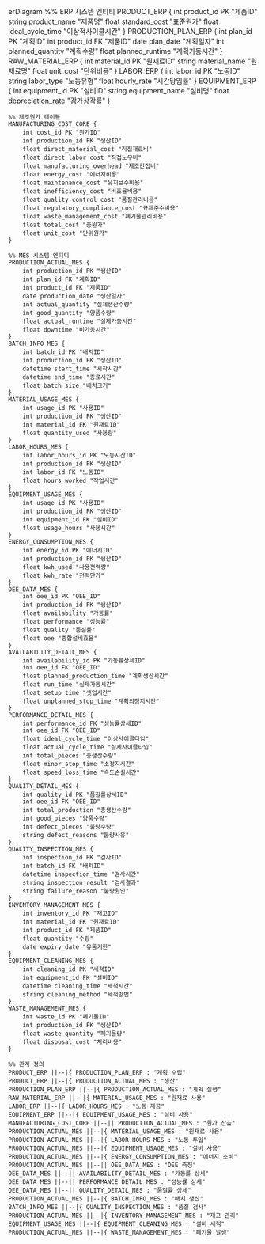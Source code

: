 erDiagram
    %% ERP 시스템 엔티티
    PRODUCT_ERP {
        int product_id PK "제품ID"
        string product_name "제품명"
        float standard_cost "표준원가"
        float ideal_cycle_time "이상적사이클시간"
    }
    PRODUCTION_PLAN_ERP {
        int plan_id PK "계획ID"
        int product_id FK "제품ID"
        date plan_date "계획일자"
        int planned_quantity "계획수량"
        float planned_runtime "계획가동시간"
    }
    RAW_MATERIAL_ERP {
        int material_id PK "원재료ID"
        string material_name "원재료명"
        float unit_cost "단위비용"
    }
    LABOR_ERP {
        int labor_id PK "노동ID"
        string labor_type "노동유형"
        float hourly_rate "시간당임률"
    }
    EQUIPMENT_ERP {
        int equipment_id PK "설비ID"
        string equipment_name "설비명"
        float depreciation_rate "감가상각률"
    }

    %% 제조원가 테이블
    MANUFACTURING_COST_CORE {
        int cost_id PK "원가ID"
        int production_id FK "생산ID"
        float direct_material_cost "직접재료비"
        float direct_labor_cost "직접노무비"
        float manufacturing_overhead "제조간접비"
        float energy_cost "에너지비용"
        float maintenance_cost "유지보수비용"
        float inefficiency_cost "비효율비용"
        float quality_control_cost "품질관리비용"
        float regulatory_compliance_cost "규제준수비용"
        float waste_management_cost "폐기물관리비용"
        float total_cost "총원가"
        float unit_cost "단위원가"
    }

    %% MES 시스템 엔티티
    PRODUCTION_ACTUAL_MES {
        int production_id PK "생산ID"
        int plan_id FK "계획ID"
        int product_id FK "제품ID"
        date production_date "생산일자"
        int actual_quantity "실제생산수량"
        int good_quantity "양품수량"
        float actual_runtime "실제가동시간"
        float downtime "비가동시간"
    }
    BATCH_INFO_MES {
        int batch_id PK "배치ID"
        int production_id FK "생산ID"
        datetime start_time "시작시간"
        datetime end_time "종료시간"
        float batch_size "배치크기"
    }
    MATERIAL_USAGE_MES {
        int usage_id PK "사용ID"
        int production_id FK "생산ID"
        int material_id FK "원재료ID"
        float quantity_used "사용량"
    }
    LABOR_HOURS_MES {
        int labor_hours_id PK "노동시간ID"
        int production_id FK "생산ID"
        int labor_id FK "노동ID"
        float hours_worked "작업시간"
    }
    EQUIPMENT_USAGE_MES {
        int usage_id PK "사용ID"
        int production_id FK "생산ID"
        int equipment_id FK "설비ID"
        float usage_hours "사용시간"
    }
    ENERGY_CONSUMPTION_MES {
        int energy_id PK "에너지ID"
        int production_id FK "생산ID"
        float kwh_used "사용전력량"
        float kwh_rate "전력단가"
    }
    OEE_DATA_MES {
        int oee_id PK "OEE_ID"
        int production_id FK "생산ID"
        float availability "가동률"
        float performance "성능률"
        float quality "품질률"
        float oee "종합설비효율"
    }
    AVAILABILITY_DETAIL_MES {
        int availability_id PK "가동률상세ID"
        int oee_id FK "OEE_ID"
        float planned_production_time "계획생산시간"
        float run_time "실제가동시간"
        float setup_time "셋업시간"
        float unplanned_stop_time "계획외정지시간"
    }
    PERFORMANCE_DETAIL_MES {
        int performance_id PK "성능률상세ID"
        int oee_id FK "OEE_ID"
        float ideal_cycle_time "이상사이클타임"
        float actual_cycle_time "실제사이클타임"
        int total_pieces "총생산수량"
        float minor_stop_time "소정지시간"
        float speed_loss_time "속도손실시간"
    }
    QUALITY_DETAIL_MES {
        int quality_id PK "품질률상세ID"
        int oee_id FK "OEE_ID"
        int total_production "총생산수량"
        int good_pieces "양품수량"
        int defect_pieces "불량수량"
        string defect_reasons "불량사유"
    }
    QUALITY_INSPECTION_MES {
        int inspection_id PK "검사ID"
        int batch_id FK "배치ID"
        datetime inspection_time "검사시간"
        string inspection_result "검사결과"
        string failure_reason "불량원인"
    }
    INVENTORY_MANAGEMENT_MES {
        int inventory_id PK "재고ID"
        int material_id FK "원재료ID"
        int product_id FK "제품ID"
        float quantity "수량"
        date expiry_date "유통기한"
    }
    EQUIPMENT_CLEANING_MES {
        int cleaning_id PK "세척ID"
        int equipment_id FK "설비ID"
        datetime cleaning_time "세척시간"
        string cleaning_method "세척방법"
    }
    WASTE_MANAGEMENT_MES {
        int waste_id PK "폐기물ID"
        int production_id FK "생산ID"
        float waste_quantity "폐기물량"
        float disposal_cost "처리비용"
    }

    %% 관계 정의
    PRODUCT_ERP ||--|{ PRODUCTION_PLAN_ERP : "계획 수립"
    PRODUCT_ERP ||--|{ PRODUCTION_ACTUAL_MES : "생산"
    PRODUCTION_PLAN_ERP ||--|{ PRODUCTION_ACTUAL_MES : "계획 실행"
    RAW_MATERIAL_ERP ||--|{ MATERIAL_USAGE_MES : "원재료 사용"
    LABOR_ERP ||--|{ LABOR_HOURS_MES : "노동 제공"
    EQUIPMENT_ERP ||--|{ EQUIPMENT_USAGE_MES : "설비 사용"
    MANUFACTURING_COST_CORE ||--|| PRODUCTION_ACTUAL_MES : "원가 산출"
    PRODUCTION_ACTUAL_MES ||--|{ MATERIAL_USAGE_MES : "원재료 사용"
    PRODUCTION_ACTUAL_MES ||--|{ LABOR_HOURS_MES : "노동 투입"
    PRODUCTION_ACTUAL_MES ||--|{ EQUIPMENT_USAGE_MES : "설비 사용"
    PRODUCTION_ACTUAL_MES ||--|{ ENERGY_CONSUMPTION_MES : "에너지 소비"
    PRODUCTION_ACTUAL_MES ||--|| OEE_DATA_MES : "OEE 측정"
    OEE_DATA_MES ||--|| AVAILABILITY_DETAIL_MES : "가동률 상세"
    OEE_DATA_MES ||--|| PERFORMANCE_DETAIL_MES : "성능률 상세"
    OEE_DATA_MES ||--|| QUALITY_DETAIL_MES : "품질률 상세"
    PRODUCTION_ACTUAL_MES ||--|{ BATCH_INFO_MES : "배치 생산"
    BATCH_INFO_MES ||--|{ QUALITY_INSPECTION_MES : "품질 검사"
    PRODUCTION_ACTUAL_MES ||--|{ INVENTORY_MANAGEMENT_MES : "재고 관리"
    EQUIPMENT_USAGE_MES ||--|{ EQUIPMENT_CLEANING_MES : "설비 세척"
    PRODUCTION_ACTUAL_MES ||--|{ WASTE_MANAGEMENT_MES : "폐기물 발생"

